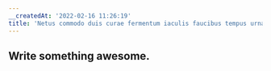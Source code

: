 ```yaml
---
__createdAt: '2022-02-16 11:26:19'
title: 'Netus commodo duis curae fermentum iaculis faucibus tempus urna in.'
---
```


## Write something awesome.